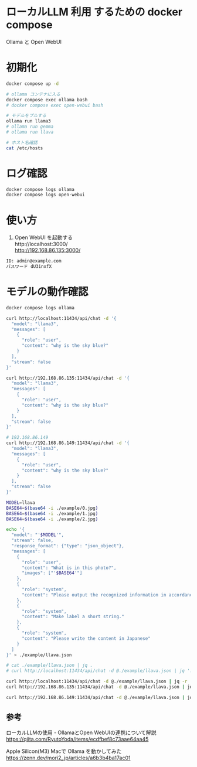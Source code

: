 # ローカルLLM 利用 するための docker compose
Ollama と Open WebUI  

# 初期化
```bash
docker compose up -d

# ollama コンテナに入る
docker compose exec ollama bash
# docker compose exec open-webui bash

# モデルをプルする
ollama run llama3
# ollama run gemma
# ollama run llava

# ホスト名確認
cat /etc/hosts
```

# ログ確認
```bash
docker compose logs ollama
docker compose logs open-webui
```


# 使い方

1. Open WebUI を起動する  
http://localhost:3000/  
http://192.168.86.135:3000/  

```bash
ID: admin@example.com
パスワード dU3inxfX
```

# モデルの動作確認
```bash
docker compose logs ollama

curl http://localhost:11434/api/chat -d '{
  "model": "llama3",
  "messages": [
    {
      "role": "user",
      "content": "why is the sky blue?"
    }
  ],
  "stream": false
}'

curl http://192.168.86.135:11434/api/chat -d '{
  "model": "llama3",
  "messages": [
    {
      "role": "user",
      "content": "why is the sky blue?"
    }
  ],
  "stream": false
}'

# 192.168.86.149
curl http://192.168.86.149:11434/api/chat -d '{
  "model": "llama3",
  "messages": [
    {
      "role": "user",
      "content": "why is the sky blue?"
    }
  ],
  "stream": false
}'
```

```bash
MODEL=llava
BASE64=$(base64 -i ./example/0.jpg)
BASE64=$(base64 -i ./example/1.jpg)
BASE64=$(base64 -i ./example/2.jpg)

echo '{
  "model": "'$MODEL'",
  "stream": false,
  "response_format": {"type": "json_object"},
  "messages": [
    {
      "role": "user",
      "content": "What is in this photo?",
      "images": ["'$BASE64'"]
    },
    {
      "role": "system",
      "content": "Please output the recognized information in accordance with the following JSON schema. {items: [{label: string, score: number}]}"
    },
    {
      "role": "system",
      "content": "Make label a short string."
    },
    {
      "role": "system",
      "content": "Please write the content in Japanese"
    }    
  ]
}' > ./example/llava.json

# cat ./example/llava.json | jq .
# curl http://localhost:11434/api/chat -d @./example/llava.json | jq '.message.content' | sed -e 's/^"//' -e 's/\"$//' > ./example/out.json

curl http://localhost:11434/api/chat -d @./example/llava.json | jq -r '.message.content' > ./example/out.json
curl http://192.168.86.135:11434/api/chat -d @./example/llava.json | jq -r '.message.content' > ./example/out.json

curl http://192.168.86.149:11434/api/chat -d @./example/llava.json | jq -r '.message.content' | pandoc --to plain | jq -r > ./example/out.json
```

## 参考

ローカルLLMの使用 - OllamaとOpen WebUIの連携について解説  
https://qiita.com/RyutoYoda/items/ecdfbef8c73aae64aa45

Apple Silicon(M3) Macで Ollama を動かしてみた  
https://zenn.dev/mori2_jp/articles/a6b3b4ba17ac01
